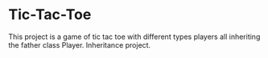 # Tic-Tac-Toe
This project is a game of tic tac toe with different types players all inheriting the father class Player.
Inheritance project.
